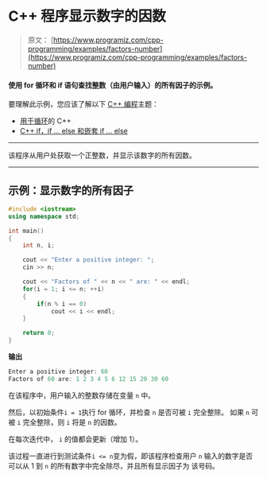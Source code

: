 # C++ 程序显示数字的因数

> 原文： [https://www.programiz.com/cpp-programming/examples/factors-number](https://www.programiz.com/cpp-programming/examples/factors-number)

#### 使用 for 循环和 if 语句查找整数（由用户输入）的所有因子的示例。

要理解此示例，您应该了解以下 [C++ 编程](/cpp-programming "C++ tutorial")主题：

*   [用于循环](/cpp-programming/for-loop)的 C++ 
*   [C++ if，if ... else 和嵌套 if ... else](/cpp-programming/if-else)

* * *

该程序从用户处获取一个正整数，并显示该数字的所有因数。

* * *

## 示例：显示数字的所有因子

```cpp
#include <iostream>
using namespace std;

int main()
{
    int n, i;

    cout << "Enter a positive integer: ";
    cin >> n;

    cout << "Factors of " << n << " are: " << endl;  
    for(i = 1; i <= n; ++i)
    {
        if(n % i == 0)
            cout << i << endl;
    }

    return 0;
} 
```

**输出**

```cpp
Enter a positive integer: 60
Factors of 60 are: 1 2 3 4 5 6 12 15 20 30 60

```

在该程序中，用户输入的整数存储在变量 `n` 中。

然后，以初始条件`i = 1`执行 for 循环，并检查 `n` 是否可被 `i` 完全整除。 如果 `n` 可被 `i` 完全整除，则 `i` 将是 `n` 的因数。

在每次迭代中， `i` 的值都会更新（增加 1）。

该过程一直进行到测试条件`i <= n`变为假，即该程序检查用户 `n` 输入的数字是否可以从 1 到 `n` 的所有数字中完全除尽，并且所有显示因子为 该号码。